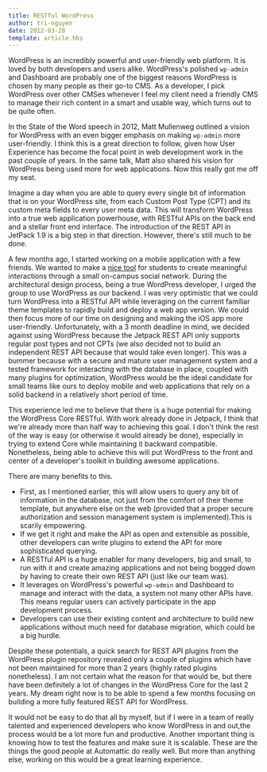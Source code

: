 ```yaml
---
title: RESTful WordPress
author: tri-nguyen
date: 2012-03-28
template: article.hbs
---
```


WordPress is an incredibly powerful and user-friendly web platform. It is loved by both developers and users alike. WordPress's polished `wp-admin` and Dashboard are probably one of the biggest reasons WordPress is chosen by many people as their go-to CMS. As a developer, I pick WordPress over other CMSes whenever I feel my client need a friendly CMS to manage their rich content in a smart and usable way, which turns out to be quite often.

In the State of the Word speech in 2012, Matt Mullenweg outlined a vision for WordPress with an even bigger emphasis on making `wp-admin` more user-friendly. I think this is a great direction to follow, given how User Experience has become the focal point in web development work in the past couple of years. In the same talk, Matt also shared his vision for WordPress being used more for web applications. Now this really got me off my seat.

Imagine a day when you are able to query every single bit of information that is on your WordPress site, from each Custom Post Type (CPT) and its custom meta fields to every user meta data. This will transform WordPress into a true web application powerhouse, with RESTful APIs on the back end and a stellar front end interface. The introduction of the REST API in JetPack 1.9 is a big step in that direction. However, there's still much to be done.

A few months ago, I started working on a mobile application with a few friends. We wanted to make a [nice tool](http://appstore.com/cowduck) for students to create meaningful interactions through a small on-campus social network. During the architectural design process, being a true WordPress developer, I urged the group to use WordPress as our backend. I was very optimistic that we could turn WordPress into a RESTful API while leveraging on the current familiar theme templates to rapidly build and deploy a web app version. We could then focus more of our time on designing and making the iOS app more user-friendly. Unfortunately, with a 3 month deadline in mind, we decided against using WordPress because the Jetpack REST API only supports regular post types and not CPTs (we also decided not to build an independent REST API because that would take even longer). This was a bummer because with a secure and mature user management system and a tested framework for interacting with the database in place, coupled with many plugins for optimization, WordPress would be the ideal candidate for small teams like ours to deploy mobile and web applications that rely on a solid backend in a relatively short period of time.

This experience led me to believe that there is a huge potential for making the WordPress Core RESTful. With work already done in Jetpack, I think that we're already more than half way to achieving this goal. I don't think the rest of the way is easy (or otherwise it would already be done), especially in trying to extend Core while maintaining it backward compatible. Nonetheless, being able to achieve this will put WordPress to the front and center of a developer's toolkit in building awesome applications.

There are many benefits to this.

- First, as I mentioned earlier, this will allow users to query any bit of information in the database, not just from the comfort of their theme template, but anywhere else on the web (provided that a proper secure authorization and session management system is implemented).This is scarily empowering.
- If we get it right and make the API as open and extensible as possible, other developers can write plugins to extend the API for more sophisticated querying.
- A RESTful API is a huge enabler for many developers, big and small, to run with it and create amazing applications and not being bogged down by having to create their own REST API (just like our team was).
- It leverages on WordPress's powerful `wp-admin` and Dashboard to manage and interact with the data, a system not many other APIs have. This means regular users can actively participate in the app development process.
- Developers can use their existing content and architecture to build new applications without much need for database migration, which could be a big hurdle.

Despite these potentials, a quick search for REST API plugins from the WordPress plugin repository revealed only a couple of plugins which have not been maintained for more than 2 years (highly rated plugins nonetheless). I am not certain what the reason for that would be, but there have been definitely a lot of changes in the WordPress Core for the last 2 years. My dream right now is to be able to spend a few months focusing on building a more fully featured REST API for WordPress.

It would not be easy to do that all by myself, but if I were in a team of really talented and experienced developers who know WordPress in and out,the process would be a lot more fun and productive. Another important thing is knowing how to test the features and make sure it is scalable. These are the things the good people at Automattic do really well. But more than anything else, working on this would be a great learning experience.